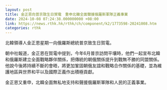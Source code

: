 ```yaml
---
layout: post
title: 金正恩向普京致生日賀電　重申北韓全面聲援俄羅斯軍隊正義事業
date: 2024-10-08 07:24:38.000000000 +08:00
link: https://news.rthk.hk/rthk/ch/component/k2/1773598-20241008.htm
categories: rthk
---
```


北韓領導人金正恩星期一向俄羅斯總統普京致生日賀電。

朝中社報道，金正恩在賀電中提到，今年6月普京訪問平壤時，他們一起宣布北韓和俄羅斯建立全面戰略夥伴關係，把傳統的朝俄關係提升到戰無不勝的同盟關係。他說今後將持續不斷的會晤，將更加鞏固朝俄友誼和戰略合作關係的基礎，並為維護地區與世界和平以及國際正義作出積極貢獻。

金正恩又重申，北韓全面無私地支持和聲援俄羅斯軍隊和人民的正義事業。
